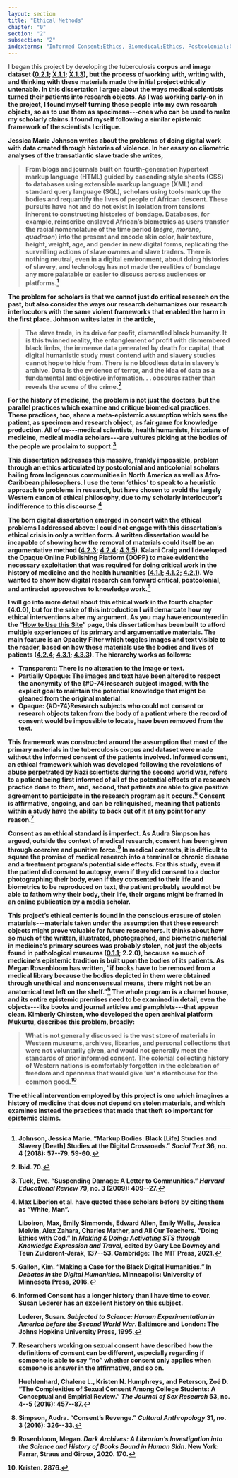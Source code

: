 ```yaml
---
layout: section
title: "Ethical Methods"
chapter: "0"
section: "2"
subsection: "2"
indexterms: "Informed Consent;Ethics, Biomedical;Ethics, Postcolonial;Critical Digital Humanities;MTEST"
---
```

I began this project by developing the tuberculosis <span data-tooltip aria-haspopup="true" class="has-tip" data-disable-hover="false" tabindex="1" title="A corpus refers to a collection of texts used for computational analysis."><b>corpus</span> and image dataset (<a href="{{ site.baseurl }}/dissertation/0_2_1}}">0.2.1</a>; <a href="{{ site.baseurl }}/dissertation/X_1_1}}">X.1.1</a>; <a href="{{ site.baseurl }}/dissertation/X_1_3}}">X.1.3</a>), but the process of working with, writing with, and thinking with these materials made the initial project ethically untenable. In this dissertation I argue about the ways medical scientists turned their patients into <span data-tooltip aria-haspopup="true" class="has-tip" data-disable-hover="false" tabindex="1" title="I use the term research object to refer to a  relationship between a researcher and what they research. An object is a non-human thing that a researcher can define or characterize within a disciplinary field or discourse."><b>research objects</span>. As I was working early-on in the project, I found myself turning these people into my own <span data-tooltip aria-haspopup="true" class="has-tip" data-disable-hover="false" tabindex="1" title="I use the term research object to refer to a  relationship between a researcher and what they research. An object is a non-human thing that a researcher can define or characterize within a disciplinary field or discourse."><b>research objects</span>, so as to use them as <span data-tooltip aria-haspopup="true" class="has-tip" data-disable-hover="false" tabindex="1" title="Specimen refers to any naturally occurring phenomenon that has been extracted from its original context and placed within a knowledge framework to understand and describe that phenomenon."><b>specimens</span>---ones who can be used to make my scholarly claims. I found myself following a similar <span data-tooltip aria-haspopup="true" class="has-tip" data-disable-hover="false" tabindex="1" title="Epistemics is a philosophical term referring to the study of knowledge. I use it to talk about the entwined practices of scientific culture, its arguments, and its methodologies."><b>epistemic</span> framework of the scientists I critique.

Jessica Marie Johnson writes about the problems of doing digital work with data created through histories of violence. In her essay on cliometric analyses of the transatlantic slave trade she writes,

>From blogs and journals built on fourth-generation hypertext markup language (HTML) guided by cascading style sheets (CSS) to databases using extensible markup language (XML) and standard query language (SQL), scholars using tools mark up the bodies and requantify the lives of people of African descent. These pursuits have not and do not exist in isolation from tensions inherent to constructing histories of bondage. Databases, for example, reinscribe enslaved African’s biometrics as users transfer the racial nomenclature of the time period (*négre, moreno, quadroon*) into the present and encode skin color, hair texture, height, weight, age, and gender in new digital forms, replicating the surveilling actions of slave owners and slave traders. There is nothing neutral, even in a digital environment, about doing histories of slavery, and technology has not made the realities of bondage any more palatable or easier to discuss across audiences or platforms.[^fn1]

The problem for scholars is that we cannot just do critical research on the past, but also consider the ways our research dehumanizes our research interlocutors with the same violent frameworks that enabled the harm in the first place. Johnson writes later in the article, 

>The slave trade, in its drive for profit, dismantled black humanity. It is this twinned reality, the entanglement of profit with dismembered black limbs, the immense data generated by death for capital, that digital humanistic study must contend with and slavery studies cannot hope to hide from. There is no bloodless data in slavery’s archive. Data is the evidence of terror, and the idea of data as a fundamental and objective information. . . obscures rather than reveals the scene of the crime.[^fn2]

For the history of medicine, the problem is not just the doctors, but the parallel practices which examine and critique <span data-tooltip aria-haspopup="true" class="has-tip" data-disable-hover="false" tabindex="1" title="Biomedicine is an approach to health that uses scientific approaches to evidence-based medicine, with an emphasis on generalized treatments with surgical and pharmaceutical methods. It combines knowledge from a range of scientific disciplines, like biology, chemistry, physiology, pathology, as part of its evidence-based and causal claims."><b>biomedical</span> practices. These practices, too, share a meta-<span data-tooltip aria-haspopup="true" class="has-tip" data-disable-hover="false" tabindex="1" title="Epistemics is a philosophical term referring to the study of knowledge. I use it to talk about the entwined practices of scientific culture, its arguments, and its methodologies."><b>epistemic</span> assumption which sees the patient, as <span data-tooltip aria-haspopup="true" class="has-tip" data-disable-hover="false" tabindex="1" title="Specimen refers to any naturally occurring phenomenon that has been extracted from its original context and placed within a knowledge framework to understand and describe that phenomenon."><b>specimen</span> and <span data-tooltip aria-haspopup="true" class="has-tip" data-disable-hover="false" tabindex="1" title="I use the term research object to refer to a  relationship between a researcher and what they research. An object is a non-human thing that a researcher can define or characterize within a disciplinary field or discourse."><b>research object</span>, as fair game for knowledge production. All of us---medical scientists, health humanists, historians of medicine, medical media scholars---are vultures picking at the bodies of the people we proclaim to support.[^fn3]

This dissertation addresses this massive, frankly impossible, problem through an ethics articulated by postcolonial and anticolonial scholars hailing from Indigenous communities in North America as well as Afro-Caribbean philosophers. I use the term ‘ethics’ to speak to a <span data-tooltip aria-haspopup="true" class="has-tip" data-disable-hover="false" tabindex="1" title="A heuristic is a loose protocol for approaching a problem."><b>heuristic</span> approach to problems in research, but have chosen to avoid the largely Western canon of ethical philosophy, due to my scholarly interlocutor’s indifference to this discourse.[^fn4] 

The born digital dissertation emerged in concert with the ethical problems I addressed above: I could not engage with this dissertation’s ethical crisis in only a written form. A written dissertation would be incapable of showing how the removal of materials could itself be an argumentative method (<a href="{{ site.baseurl }}/dissertation/4_2_3}}">4.2.3</a>; <a href="{{ site.baseurl }}/dissertation/4_2_4}}">4.2.4</a>; <a href="{{ site.baseurl }}/dissertation/4_3_5}}">4.3.5</a>). Kalani Craig and I developed the Opaque Online Publishing Platform (OOPP) to make evident the necessary exploitation that was required for doing critical work in the history of medicine and the health humanities (<a href="{{ site.baseurl }}/dissertation/4_1_1}}">4.1.1</a>; <a href="{{ site.baseurl }}/dissertation/4_1_2}}">4.1.2</a>; <a href="{{ site.baseurl }}/dissertation/4_2_1}}">4.2.1</a>). We wanted to show how digital research can forward critical, postcolonial, and antiracist approaches to knowledge work.[^fn5]

I will go into more detail about this ethical work in the fourth chapter (4.0.0), but for the sake of this introduction I will demarcate how my ethical interventions alter my argument. As you may have encountered in the “[How to Use this Site](https://tuberculosisspecimen.github.io/diss/faq)” page, this dissertation has been built to afford multiple experiences of its primary and argumentative materials. The main feature is an Opacity Filter which toggles images and text visible to the reader, based on how these materials use the bodies and lives of patients (<a href="{{ site.baseurl }}/dissertation/4_2_4}}">4.2.4</a>; <a href="{{ site.baseurl }}/dissertation/4_3_1}}">4.3.1</a>; <a href="{{ site.baseurl }}/dissertation/4_3_3}}">4.3.3</a>). The hierarchy works as follows:

* Transparent: There is no alteration to the image or text.
* Partially Opaque: The images and text have been altered to respect the anonymity of the {#D-74}research subject</span> imaged, with the explicit goal to maintain the potential knowledge that might be gleaned from the original material.
* Opaque: {#D-74}Research subjects</span> who could not consent or <span data-tooltip aria-haspopup="true" class="has-tip" data-disable-hover="false" tabindex="1" title="I use the term research object to refer to a  relationship between a researcher and what they research. An object is a non-human thing that a researcher can define or characterize within a disciplinary field or discourse."><b>research objects</span> taken from the body of a patient where the record of <span data-tooltip aria-haspopup="true" class="has-tip" data-disable-hover="false" tabindex="1" title="I use the phrase 'consent' to refer to the idea of informed consent: that a research subject needs to be aware of what will happen to them in a research project, and that they have the ability to say 'no' at any point during the research program."><b>consent</span> would be impossible to locate, have been removed from the text.

This framework was constructed around the assumption that most of the primary materials in the tuberculosis <span data-tooltip aria-haspopup="true" class="has-tip" data-disable-hover="false" tabindex="1" title="A corpus refers to a collection of texts used for computational analysis."><b>corpus</span> and dataset were made without the <span data-tooltip aria-haspopup="true" class="has-tip" data-disable-hover="false" tabindex="1" title="I use the phrase 'consent' to refer to the idea of informed consent: that a research subject needs to be aware of what will happen to them in a research project, and that they have the ability to say 'no' at any point during the research program."><b>informed consent</span> of the patients involved. <span data-tooltip aria-haspopup="true" class="has-tip" data-disable-hover="false" tabindex="1" title="I use the phrase 'consent' to refer to the idea of informed consent: that a research subject needs to be aware of what will happen to them in a research project, and that they have the ability to say 'no' at any point during the research program."><b>Informed consent</span>, an ethical framework which was developed following the revelations of abuse perpetrated by Nazi scientists during the second world war, refers to a patient being first informed of all of the potential effects of a research practice done to them, and, second, that patients are able to give positive agreement to participate in the research program as it occurs.[^fn6] <span data-tooltip aria-haspopup="true" class="has-tip" data-disable-hover="false" tabindex="1" title="I use the phrase 'consent' to refer to the idea of informed consent: that a research subject needs to be aware of what will happen to them in a research project, and that they have the ability to say 'no' at any point during the research program."><b>Consent</span> is affirmative, ongoing, and can be relinquished, meaning that patients within a study have the ability to back out of it at any point for any reason.[^fn7]

<span data-tooltip aria-haspopup="true" class="has-tip" data-disable-hover="false" tabindex="1" title="I use the phrase 'consent' to refer to the idea of informed consent: that a research subject needs to be aware of what will happen to them in a research project, and that they have the ability to say 'no' at any point during the research program."><b>Consent</span> as an ethical standard is imperfect. As Audra Simpson has argued, outside the context of medical research, <span data-tooltip aria-haspopup="true" class="has-tip" data-disable-hover="false" tabindex="1" title="I use the phrase 'consent' to refer to the idea of informed consent: that a research subject needs to be aware of what will happen to them in a research project, and that they have the ability to say 'no' at any point during the research program."><b>consent</span> has been given through coercive and punitive force.[^fn8] In medical contexts, it is difficult to square the promise of medical research into a terminal or chronic disease and a treatment program’s potential side effects. For this study, even if the patient did <span data-tooltip aria-haspopup="true" class="has-tip" data-disable-hover="false" tabindex="1" title="I use the phrase 'consent' to refer to the idea of informed consent: that a research subject needs to be aware of what will happen to them in a research project, and that they have the ability to say 'no' at any point during the research program."><b>consent</span> to autopsy, even if they did <span data-tooltip aria-haspopup="true" class="has-tip" data-disable-hover="false" tabindex="1" title="I use the phrase 'consent' to refer to the idea of informed consent: that a research subject needs to be aware of what will happen to them in a research project, and that they have the ability to say 'no' at any point during the research program."><b>consent</span> to a doctor photographing their body, even if they <span data-tooltip aria-haspopup="true" class="has-tip" data-disable-hover="false" tabindex="1" title="I use the phrase 'consent' to refer to the idea of informed consent: that a research subject needs to be aware of what will happen to them in a research project, and that they have the ability to say 'no' at any point during the research program."><b>consented</span> to their life and biometrics to be reproduced on text, the patient probably would not be able to fathom why their body, their life, their organs might be framed in an online publication by a media scholar.

This project’s ethical center is found in the conscious erasure of stolen materials---materials taken under the assumption that these <span data-tooltip aria-haspopup="true" class="has-tip" data-disable-hover="false" tabindex="1" title="I use the term research object to refer to a  relationship between a researcher and what they research. An object is a non-human thing that a researcher can define or characterize within a disciplinary field or discourse."><b>research objects</span> might prove valuable for future researchers. It thinks about how so much of the written, illustrated, photographed, and biometric material in medicine’s primary sources was probably stolen, not just the objects found in pathological museums (<a href="{{ site.baseurl }}/dissertation/0_1_1}}">0.1.1</a>; 2.2.0), because so much of medicine’s <span data-tooltip aria-haspopup="true" class="has-tip" data-disable-hover="false" tabindex="1" title="Epistemics is a philosophical term referring to the study of knowledge. I use it to talk about the entwined practices of scientific culture, its arguments, and its methodologies."><b>epistemic</span> tradition is built upon the bodies of its patients. As Megan Rosenbloom has written, “if books have to be removed from a medical library because the bodies depicted in them were obtained through unethical and nonconsensual means, there might not be an anatomical text left on the shelf.”[^fn9] The whole program is a charnel house, and its entire <span data-tooltip aria-haspopup="true" class="has-tip" data-disable-hover="false" tabindex="1" title="Epistemics is a philosophical term referring to the study of knowledge. I use it to talk about the entwined practices of scientific culture, its arguments, and its methodologies."><b>epistemic</span> premises need to be examined in detail, even the objects---like books and journal articles and pamphlets---that appear clean. Kimberly Chirsten, who developed the open archival platform Mukurtu, describes this problem, broadly: 

>What is not generally discussed is the vast store of materials in Western museums, archives, libraries, and personal collections that were not voluntarily given, and would not generally meet the standards of prior informed consent. The colonial collecting history of Western nations is comfortably forgotten in the celebration of freedom and openness that would give ‘us’ a storehouse for the common good.[^fn10]

The ethical intervention employed by this project is one which imagines a history of medicine that does not depend on stolen materials, and which examines instead the practices that made that theft so important for <span data-tooltip aria-haspopup="true" class="has-tip" data-disable-hover="false" tabindex="1" title="Epistemics is a philosophical term referring to the study of knowledge. I use it to talk about the entwined practices of scientific culture, its arguments, and its methodologies."><b>epistemic</span> claims. 

[^fn1]: Johnson, Jessica Marie. “Markup Bodies: Black [Life] Studies and Slavery [Death] Studies at the Digital Crossroads.” *Social Text* 36, no. 4 (2018): 57--79. 59-60.

[^fn2]: Ibid. 70.

[^fn3]: Tuck, Eve. “Suspending Damage: A Letter to Communities.” *Harvard Educational Review* 79, no. 3 (2009): 409--27.

[^fn4]: Max Liborion et al. have quoted these scholars before by citing them as “White, Man”.
	
	Liboiron, Max, Emily Simmonds, Edward Allen, Emily Wells, Jessica Melvin, Alex Zahara, Charles Mather, and All Our Teachers. “Doing Ethics with Cod.” In *Making & Doing: Activating STS through Knowledge Expression and Travel*, edited by Gary Lee Downey and Teun Zuiderent-Jerak, 137--53. Cambridge: The MIT Press, 2021.

[^fn5]: Gallon, Kim. “Making a Case for the Black Digital Humanities.” In *Debates in the Digital Humanities*. Minneapolis: University of Minnesota Press, 2016.

[^fn6]: Informed Consent has a longer history than I have time to cover. Susan Lederer has an excellent history on this subject.
	
	Lederer, Susan. *Subjected to Science: Human Experimentation in America before the Second World War*. Baltimore and London: The Johns Hopkins University Press, 1995.

[^fn7]: Researchers working on sexual consent have described how the definitions of consent can be different, especially regarding if someone is able to say “no” whether consent only applies when someone is answer in the affirmative, and so on.
	
	Huehlenhard, Chalene L., Kristen N. Humphreys, and Peterson, Zoë D. “The Complexities of Sexual Consent Among College Students: A Conceptual and Empirial Review.” *The Journal of Sex Research* 53, no. 4--5 (2016): 457--87.

[^fn8]: Simpson, Audra. “Consent’s Revenge.” *Cultural Anthropology* 31, no. 3 (2016): 326--33.

[^fn9]: Rosenbloom, Megan. *Dark Archives: A Librarian’s Investigation into the Science and History of Books Bound in Human Skin*. New York: Farrar, Straus and Giroux, 2020. 170.

[^fn10]: Kristen. 2876.